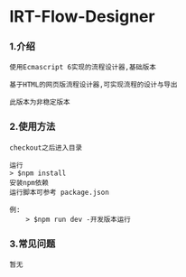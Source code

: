 # IRT-Flow-Designer
### 1.介绍
    使用Ecmascript 6实现的流程设计器,基础版本

    基于HTML的网页版流程设计器,可实现流程的设计与导出

    此版本为非稳定版本

### 2.使用方法
    checkout之后进入目录

    运行
    > $npm install
    安装npm依赖
    运行脚本可参考 package.json

    例:
        > $npm run dev -开发版本运行


### 3.常见问题

    暂无
